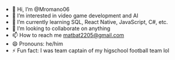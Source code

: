 - 👋 Hi, I’m @Mromano06
- 👀 I’m interested in video game development and AI
- 🌱 I’m currently learning SQL, React Native, JavaScript, C#, etc.
- 💞️ I’m looking to collaborate on anything
- 📫 How to reach me matbat2205@gmail.com
- 😄 Pronouns: he/him
- ⚡ Fun fact: I was team captain of my higschool football team lol

<!---
Mromano06/Mromano06 is a ✨ special ✨ repository because its `README.md` (this file) appears on your GitHub profile.
You can click the Preview link to take a look at your changes.
--->
